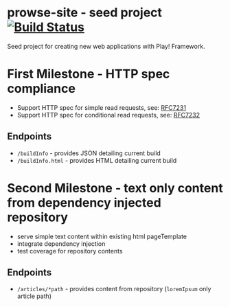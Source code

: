 prowse-site - seed project  [![Build Status](https://travis-ci.org/cosm1c/prowse-site.svg?branch=master)](https://travis-ci.org/cosm1c/prowse-site)
==========================

Seed project for creating new web applications with Play! Framework.

# First Milestone - HTTP spec compliance
 * Support HTTP spec for simple read requests, see: [RFC7231](https://tools.ietf.org/html/rfc7231)
 * Support HTTP spec for conditional read requests, see: [RFC7232](https://tools.ietf.org/html/rfc7232)

## Endpoints
 * `/buildInfo` - provides JSON detailing current build
 * `/buildInfo.html` - provides HTML detailing current build

# Second Milestone - text only content from dependency injected repository
 * serve simple text content within existing html pageTemplate
 * integrate dependency injection
 * test coverage for repository contents

## Endpoints
 * `/articles/*path` - provides content from repository (`loremIpsum` only article path)

